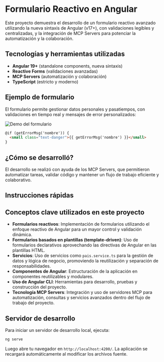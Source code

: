 
# Formulario Reactivo en Angular

Este proyecto demuestra el desarrollo de un formulario reactivo avanzado utilizando la nueva sintaxis de Angular (v17+), con validaciones legibles y centralizadas, y la integración de MCP Servers para potenciar la automatización y la colaboración.

## Tecnologías y herramientas utilizadas

- **Angular 19+** (standalone components, nueva sintaxis)
- **Reactive Forms** (validaciones avanzadas)
- **MCP Servers** (automatización y colaboración)
- **TypeScript** (estricto y moderno)

## Ejemplo de formulario

El formulario permite gestionar datos personales y pasatiempos, con validaciones en tiempo real y mensajes de error personalizados:

![Demo del formulario](./screenshot-formulario.png)

```html
@if (getErrorMsg('nombre')) {
  <small class="text-danger">{{ getErrorMsg('nombre') }}</small>
}
```

## ¿Cómo se desarrolló?

El desarrollo se realizó con ayuda de los MCP Servers, que permitieron automatizar tareas, validar código y mantener un flujo de trabajo eficiente y colaborativo.

## Instrucciones rápidas

## Conceptos clave utilizados en este proyecto

- **Formularios reactivos**: Implementación de formularios utilizando el enfoque reactivo de Angular para un mayor control y validación dinámica.
- **Formularios basados en plantillas (template-driven)**: Uso de formularios declarativos aprovechando las directivas de Angular en las plantillas HTML.
- **Servicios**: Uso de servicios como `pais.service.ts` para la gestión de datos y lógica de negocio, promoviendo la reutilización y separación de responsabilidades.
- **Componentes de Angular**: Estructuración de la aplicación en componentes reutilizables y modulares.
- **Uso de Angular CLI**: Herramientas para desarrollo, pruebas y construcción del proyecto.
- **Tecnología MCP Servers**: Integración y uso de servidores MCP para automatización, consultas y servicios avanzados dentro del flujo de trabajo del proyecto.

## Servidor de desarrollo

Para iniciar un servidor de desarrollo local, ejecuta:

```bash
ng serve
```

Luego abre tu navegador en `http://localhost:4200/`. La aplicación se recargará automáticamente al modificar los archivos fuente.
